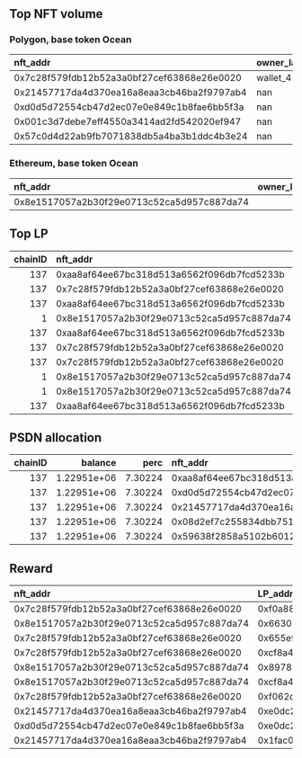 # 
## Top NFT volume
### Polygon, base token Ocean
| nft_addr                                   | owner_label   |   vol_amt |   vol_perc |
|:-------------------------------------------|:--------------|----------:|-----------:|
| 0x7c28f579fdb12b52a3a0bf27cef63868e26e0020 | wallet_4      |    140000 | 75.0807    |
| 0x21457717da4d370ea16a8eaa3cb46ba2f9797ab4 | nan           |     24272 | 13.0169    |
| 0xd0d5d72554cb47d2ec07e0e849c1b8fae6bb5f3a | nan           |     21012 | 11.2685    |
| 0x001c3d7debe7eff4550a3414ad2fd542020ef947 | nan           |       999 |  0.535755  |
| 0x57c0d4d22ab9fb7071838db5a4ba3b1ddc4b3e24 | nan           |        69 |  0.0370041 |

### Ethereum, base token Ocean
| nft_addr                                   |   owner_label |   vol_amt |   vol_perc |
|:-------------------------------------------|--------------:|----------:|-----------:|
| 0x8e1517057a2b30f29e0713c52ca5d957c887da74 |           nan |     40100 |        100 |

## Top LP
|   chainID | nft_addr                                   | LP_addr                                    |       allocation |   percent | LP_addr_label   |
|----------:|:-------------------------------------------|:-------------------------------------------|-----------------:|----------:|:----------------|
|       137 | 0xaa8af64ee67bc318d513a6562f096db7fcd5233b | 0x8475b523b5fa2db7b77eb5f14edabdefc2102698 |      1.19423e+06 |  0.971312 | psdn            |
|       137 | 0x7c28f579fdb12b52a3a0bf27cef63868e26e0020 | 0xf0a8802509421df907188434d4fc230cf9271672 | 524736           |  0.9      | wallet_1        |
|       137 | 0xaa8af64ee67bc318d513a6562f096db7fcd5233b | 0x663052ad99b85a8c35040c4fd1cc87620f4b61f1 | 278877           |  0.561    | wallet_3        |
|         1 | 0x8e1517057a2b30f29e0713c52ca5d957c887da74 | 0x663052ad99b85a8c35040c4fd1cc87620f4b61f1 | 196357           |  0.395    | wallet_3        |
|       137 | 0xaa8af64ee67bc318d513a6562f096db7fcd5233b | 0x8978be1b2082d10ea95533d2897ddab53afb97e9 | 181011           |  0.564    | wallet_5        |
|       137 | 0x7c28f579fdb12b52a3a0bf27cef63868e26e0020 | 0x655efe6eb2021b8cefe22794d90293aec37bb325 | 172978           |  0.9      | wallet_6        |
|       137 | 0x7c28f579fdb12b52a3a0bf27cef63868e26e0020 | 0xcf8a4b99640defaf99acae9d770dec9dff37927d | 135216           |  0.475    | wallet_2        |
|         1 | 0x8e1517057a2b30f29e0713c52ca5d957c887da74 | 0x8978be1b2082d10ea95533d2897ddab53afb97e9 | 126772           |  0.395    | wallet_5        |
|         1 | 0x8e1517057a2b30f29e0713c52ca5d957c887da74 | 0xcf8a4b99640defaf99acae9d770dec9dff37927d | 112443           |  0.395    | wallet_2        |
|       137 | 0xaa8af64ee67bc318d513a6562f096db7fcd5233b | 0xf062d1b3f658ad32f7896a76807b05ba7a9e7720 | 111779           |  0.456    | wallet_8        |

## PSDN allocation
|   chainID |     balance |    perc | nft_addr                                   |      allocation |   percent |
|----------:|------------:|--------:|:-------------------------------------------|----------------:|----------:|
|       137 | 1.22951e+06 | 7.30224 | 0xaa8af64ee67bc318d513a6562f096db7fcd5233b |     1.19423e+06 |  0.971312 |
|       137 | 1.22951e+06 | 7.30224 | 0xd0d5d72554cb47d2ec07e0e849c1b8fae6bb5f3a | 17636           |  0.014344 |
|       137 | 1.22951e+06 | 7.30224 | 0x21457717da4d370ea16a8eaa3cb46ba2f9797ab4 | 17636           |  0.014344 |
|       137 | 1.22951e+06 | 7.30224 | 0x08d2ef7c255834dbb7513e8b3e744d05748a7079 |     0           |  0        |
|       137 | 1.22951e+06 | 7.30224 | 0x59638f2858a5102b601297e76f3026bee92402f7 |     0           |  0        |

## Reward
| nft_addr                                   | LP_addr                                    |      amt | LP_addr_label   |
|:-------------------------------------------|:-------------------------------------------|---------:|:----------------|
| 0x7c28f579fdb12b52a3a0bf27cef63868e26e0020 | 0xf0a8802509421df907188434d4fc230cf9271672 | 8247.28  | wallet_1        |
| 0x8e1517057a2b30f29e0713c52ca5d957c887da74 | 0x663052ad99b85a8c35040c4fd1cc87620f4b61f1 | 3086.15  | wallet_3        |
| 0x7c28f579fdb12b52a3a0bf27cef63868e26e0020 | 0x655efe6eb2021b8cefe22794d90293aec37bb325 | 2718.69  | wallet_6        |
| 0x7c28f579fdb12b52a3a0bf27cef63868e26e0020 | 0xcf8a4b99640defaf99acae9d770dec9dff37927d | 2125.19  | wallet_2        |
| 0x8e1517057a2b30f29e0713c52ca5d957c887da74 | 0x8978be1b2082d10ea95533d2897ddab53afb97e9 | 1992.48  | wallet_5        |
| 0x8e1517057a2b30f29e0713c52ca5d957c887da74 | 0xcf8a4b99640defaf99acae9d770dec9dff37927d | 1767.26  | wallet_2        |
| 0x7c28f579fdb12b52a3a0bf27cef63868e26e0020 | 0xf062d1b3f658ad32f7896a76807b05ba7a9e7720 |  901.535 | wallet_8        |
| 0x21457717da4d370ea16a8eaa3cb46ba2f9797ab4 | 0xe0dc24a3d7478eb840dc63baa20fcb06cdb123be |  756.982 | nan             |
| 0xd0d5d72554cb47d2ec07e0e849c1b8fae6bb5f3a | 0xe0dc24a3d7478eb840dc63baa20fcb06cdb123be |  756.982 | nan             |
| 0x21457717da4d370ea16a8eaa3cb46ba2f9797ab4 | 0x1fac06467b7d9c3a9361f42ab7bd09e6a5719ec7 |  609.188 | nan             |
